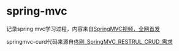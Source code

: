 # spring-mvc

记录spring mvc学习过程，内容来自[SpringMVC视频，全网首发](http://edu.csdn.net/course/detail/956)

springmvc-curd代码来源自[佟刚_SpringMVC_RESTRUL_CRUD_需求](http://edu.csdn.net/course/detail/956/13780?auto_start=1)
